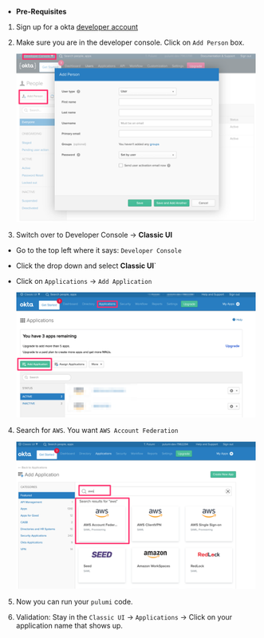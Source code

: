 * **Pre-Requisites**

1.  Sign up for a okta [developer account](https://developer.okta.com/)

2.  Make sure you are in the developer console.  Click on `Add Person` box.

    <img src="images/1__Developer_Console_Add_Person.png" alt = Developer Console Add Person>


3. Switch over to Developer Console -> **Classic UI**
- Go to the top left where it says: `Developer Console`
- Click the drop down and select **Classic UI**`
- Click on `Applications` -> `Add Application`

    <img src="images/2___Add_Application_via_classic_UI.png" alt = Add Application via classic ui>

4. Search for `AWS`.  You want `AWS Account Federation`

    <img src="images/3__Search_for_aws_Account_Federation.png" alt = Search for aws account federation app>

5. Now you can run your `pulumi` code.

6. Validation: Stay in the `Classic UI` -> `Applications` -> Click on your application name that shows up.
